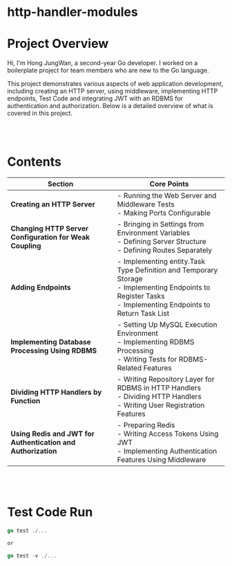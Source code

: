 # http-handler-modules

# Project Overview

Hi, I'm Hong JungWan, a second-year Go developer. I worked on a boilerplate project for team members who are new to the Go language.

This project demonstrates various aspects of web application development, including creating an HTTP server, using middleware, implementing HTTP endpoints, Test Code and integrating JWT with an RDBMS for authentication and authorization. Below is a detailed overview of what is covered in this project.

<br><br>

# Contents

| Section                                         | Core Points |
|-------------------------------------------------|-------------|
| **Creating an HTTP Server**                     | - Running the Web Server and Middleware Tests<br>- Making Ports Configurable |
| **Changing HTTP Server Configuration for Weak Coupling** | - Bringing in Settings from Environment Variables<br>- Defining Server Structure<br>- Defining Routes Separately |
| **Adding Endpoints**                            | - Implementing entity.Task Type Definition and Temporary Storage<br>- Implementing Endpoints to Register Tasks<br>- Implementing Endpoints to Return Task List |
| **Implementing Database Processing Using RDBMS**| - Setting Up MySQL Execution Environment<br>- Implementing RDBMS Processing<br>- Writing Tests for RDBMS-Related Features |
| **Dividing HTTP Handlers by Function**          | - Writing Repository Layer for RDBMS in HTTP Handlers<br>- Dividing HTTP Handlers<br>- Writing User Registration Features |
| **Using Redis and JWT for Authentication and Authorization** | - Preparing Redis<br>- Writing Access Tokens Using JWT<br>- Implementing Authentication Features Using Middleware |

<br><br>

# Test Code Run

```go
go test ./...

or

go test -v ./...
```